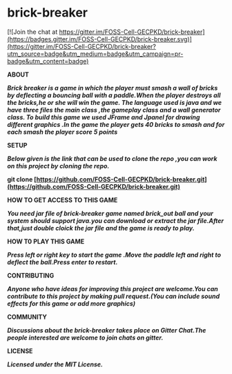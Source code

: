 # brick-breaker

[![Join the chat at https://gitter.im/FOSS-Cell-GECPKD/brick-breaker](https://badges.gitter.im/FOSS-Cell-GECPKD/brick-breaker.svg)](https://gitter.im/FOSS-Cell-GECPKD/brick-breaker?utm_source=badge&utm_medium=badge&utm_campaign=pr-badge&utm_content=badge)

**ABOUT**

**_Brick breaker is a game in which the player must smash a wall of bricks by deflecting a bouncing ball with a paddle.When the player destroys all the bricks,he or she will win the game. The language used is java and we have three files the main class ,the gameplay class and a wall generator class. To build this game we used JFrame and Jpanel for drawing different graphics .In the game the player gets 40 bricks to smash and for each smash the player score 5 points_**

**SETUP**

**_Below given is the link that can be used to clone the repo ,you can work on this project by cloning the repo._**

**git clone [https://github.com/FOSS-Cell-GECPKD/brick-breaker.git](https://github.com/FOSS-Cell-GECPKD/brick-breaker.git)**

**HOW TO GET ACCESS TO THIS GAME**

**_You need jar file of brick-breaker game named brick_out ball and your system should support java.you can download or extract the jar file.After that,just double cloick the jar file and the game is ready to play._**

**HOW T0 PLAY THIS GAME**

**_Press left or right key to start the game .Move the paddle left and right to deflect the ball.Press enter to restart._**

**CONTRIBUTING**

**_Anyone who have ideas for improving this project are welcome.You can contribute to this project by making pull request.(You can include sound effects for this game or add more graphics)_**

**COMMUNITY**

**_Discussions about the brick-breaker takes place on Gitter Chat.The people interested are welcome to join chats on gitter._**

**LICENSE**

**_Licensed under the  MIT License._**

